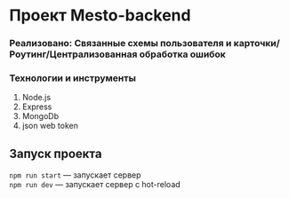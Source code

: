 # Проект Mesto-backend
### Реализовано: Связанные схемы пользователя и карточки/Роутинг/Централизованная обработка ошибок
### Технологии и инструменты  
1. Node.js
2. Express
3. MongoDb
4. json web token

## Запуск проекта
`npm run start` — запускает сервер   
`npm run dev` — запускает сервер с hot-reload

